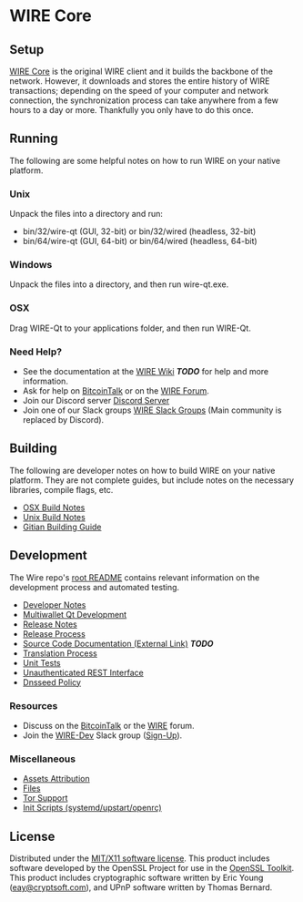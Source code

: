 WIRE Core
=====================

Setup
---------------------
[WIRE Core](http://wire.org/wallet) is the original WIRE client and it builds the backbone of the network. However, it downloads and stores the entire history of WIRE transactions; depending on the speed of your computer and network connection, the synchronization process can take anywhere from a few hours to a day or more. Thankfully you only have to do this once.

Running
---------------------
The following are some helpful notes on how to run WIRE on your native platform.

### Unix

Unpack the files into a directory and run:

- bin/32/wire-qt (GUI, 32-bit) or bin/32/wired (headless, 32-bit)
- bin/64/wire-qt (GUI, 64-bit) or bin/64/wired (headless, 64-bit)

### Windows

Unpack the files into a directory, and then run wire-qt.exe.

### OSX

Drag WIRE-Qt to your applications folder, and then run WIRE-Qt.

### Need Help?

* See the documentation at the [WIRE Wiki](https://en.bitcoin.it/wiki/Main_Page) ***TODO***
for help and more information.
* Ask for help on [BitcoinTalk](https://bitcointalk.org/index.php?topic=1262920.0) or on the [WIRE Forum](http://forum.wire.org/).
* Join our Discord server [Discord Server](https://discord.wire.org)
* Join one of our Slack groups [WIRE Slack Groups](https://wire.org/slack-logins/) (Main community is replaced by Discord).

Building
---------------------
The following are developer notes on how to build WIRE on your native platform. They are not complete guides, but include notes on the necessary libraries, compile flags, etc.

- [OSX Build Notes](build-osx.md)
- [Unix Build Notes](build-unix.md)
- [Gitian Building Guide](gitian-building.md)

Development
---------------------
The Wire repo's [root README](https://github.com/WIRE-Project/WIRE/blob/master/README.md) contains relevant information on the development process and automated testing.

- [Developer Notes](developer-notes.md)
- [Multiwallet Qt Development](multiwallet-qt.md)
- [Release Notes](release-notes.md)
- [Release Process](release-process.md)
- [Source Code Documentation (External Link)](https://dev.visucore.com/bitcoin/doxygen/) ***TODO***
- [Translation Process](translation_process.md)
- [Unit Tests](unit-tests.md)
- [Unauthenticated REST Interface](REST-interface.md)
- [Dnsseed Policy](dnsseed-policy.md)

### Resources

* Discuss on the [BitcoinTalk](https://bitcointalk.org/index.php?topic=1262920.0) or the [WIRE](http://forum.wire.org/) forum.
* Join the [WIRE-Dev](https://wire-dev.slack.com/) Slack group ([Sign-Up](https://wire-dev.herokuapp.com/)).

### Miscellaneous
- [Assets Attribution](assets-attribution.md)
- [Files](files.md)
- [Tor Support](tor.md)
- [Init Scripts (systemd/upstart/openrc)](init.md)

License
---------------------
Distributed under the [MIT/X11 software license](http://www.opensource.org/licenses/mit-license.php).
This product includes software developed by the OpenSSL Project for use in the [OpenSSL Toolkit](https://www.openssl.org/). This product includes
cryptographic software written by Eric Young ([eay@cryptsoft.com](mailto:eay@cryptsoft.com)), and UPnP software written by Thomas Bernard.
